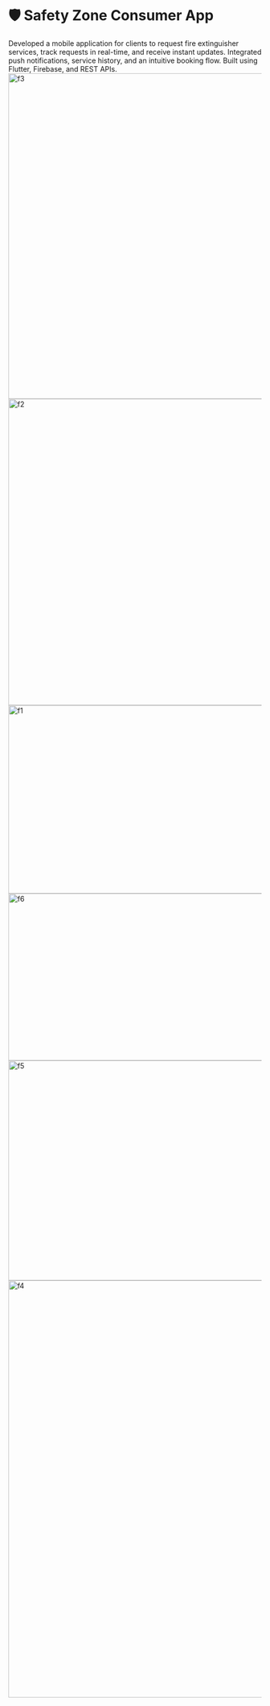 # 🛡️ Safety Zone Consumer App

Developed a mobile application for clients to request fire extinguisher services, track requests in real-time, and receive instant updates.
Integrated push notifications, service history, and an intuitive booking flow. Built using Flutter, Firebase, and REST APIs.
<img width="1359" height="647" alt="f3" src="https://github.com/user-attachments/assets/4da32257-261d-4966-8b83-c42541a0f08b" />
<img width="1367" height="609" alt="f2" src="https://github.com/user-attachments/assets/e0d571b1-e9f0-4038-a8b1-0f10f59ca292" />
<img width="1193" height="374" alt="f1" src="https://github.com/user-attachments/assets/f624ffe4-a831-4030-8f9b-d1529b012a5f" />
<img width="1383" height="332" alt="f6" src="https://github.com/user-attachments/assets/d4876322-aadb-42bc-b0a9-f4ec2139dadb" />
<img width="1339" height="437" alt="f5" src="https://github.com/user-attachments/assets/f9e68b0b-485e-49fb-9b9c-b59a22fb1ea4" />
<img width="1159" height="829" alt="f4" src="https://github.com/user-attachments/assets/5cfe08cd-c396-448a-b202-277e1e6f68ee" />
